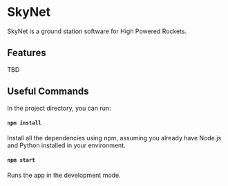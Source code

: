 # SkyNet
SkyNet is a ground station software for High Powered Rockets.

## Features
TBD

## Useful Commands

In the project directory, you can run:

#### `npm install`

Install all the dependencies using npm, assuming you already have Node.js and Python installed in your environment.

#### `npm start`

Runs the app in the development mode.
